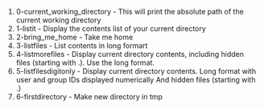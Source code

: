 1. 0-current_working_directory - This will print the absolute path of the current working directory
2. 1-listit - Display the contents list of your current directory
3. 2-bring_me_home - Take me home
4. 3-listfiles - List contents in long formart
5. 4-listmorefiles - Display current directory contents, including hidden files (starting with .). Use the long format.
6. 5-listfilesdigitonly - Display current directory contents.
Long format
with user and group IDs displayed numerically
And hidden files (starting with .)
7. 6-firstdirectory - Make new directory in tmp
